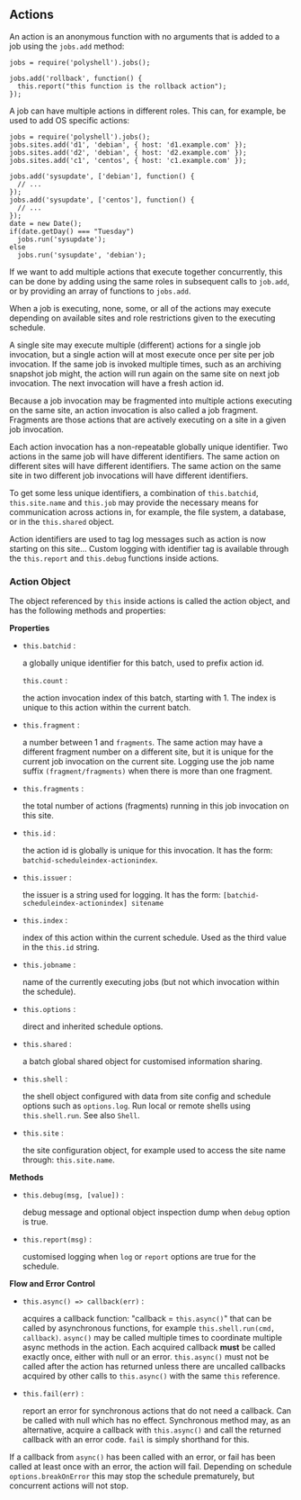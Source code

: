 ## Actions

An action is an anonymous function with no arguments that is added to a job
using the `jobs.add` method:

    jobs = require('polyshell').jobs();

    jobs.add('rollback', function() {
      this.report("this function is the rollback action");
    });

A job can have multiple actions in different roles. This can, for example, be
used to add OS specific actions:

    jobs = require('polyshell').jobs();
    jobs.sites.add('d1', 'debian', { host: 'd1.example.com' });
    jobs.sites.add('d2', 'debian', { host: 'd2.example.com' });
    jobs.sites.add('c1', 'centos', { host: 'c1.example.com' });
    
    jobs.add('sysupdate', ['debian'], function() {
      // ...
    });
    jobs.add('sysupdate', ['centos'], function() {
      // ...
    });
    date = new Date();
    if(date.getDay() === "Tuesday")
      jobs.run('sysupdate');
    else
      jobs.run('sysupdate', 'debian');

If we want to add multiple actions that execute together concurrently, this
can be done by adding using the same roles in subsequent calls to `job.add`,
or by providing an array of functions to `jobs.add`.

When a job is executing, none, some, or all of the actions may execute
depending on available sites and role restrictions given to the executing
schedule.

A single site may execute multiple (different) actions for a single job
invocation, but a single action will at most execute once per site per job
invocation. If the same job is invoked multiple times, such as an archiving
snapshot job might, the action will run again on the same site on next job
invocation. The next invocation will have a fresh action id.

Because a job invocation may be fragmented into multiple actions executing on
the same site, an action invocation is also called a job fragment. Fragments
are those actions that are actively executing on a site in a given job
invocation.

Each action invocation has a non-repeatable globally unique identifier. Two
actions in the same job will have different identifiers. The same action on
different sites will have different identifiers. The same action on the same
site in two different job invocations will have different identifiers.

To get some less unique identifiers, a combination of `this.batchid`,
`this.site.name` and `this.job` may provide the necessary means for
communication across actions in, for example, the file system, a database, or
in the `this.shared` object.

Action identifiers are used to tag log messages such as action is now starting
on this site... Custom logging with identifier tag is available through the
`this.report` and `this.debug` functions inside actions.

### Action Object

The object referenced by `this` inside actions is called the action object, and has
the following methods and properties:

**Properties**

  - `this.batchid` :
  
      a globally unique identifier for this batch, used to prefix action id.
      
    `this.count` :
    
      the action invocation index of this batch, starting with 1. The index is
      unique to this action within the current batch.
      
  - `this.fragment` :
  
      a number between 1 and `fragments`. The same action may have a different fragment
      number on a different site, but it is unique for the current job
      invocation on the current site.
      Logging use the job name suffix `(fragment/fragments)` when there is more than
      one fragment.
      
  - `this.fragments` :
  
      the total number of actions (fragments) running in this job invocation on this site.
      
  - `this.id` :

      the action id is globally is unique for this invocation. It has the form:
      `batchid-scheduleindex-actionindex`.

  - `this.issuer` :
  
      the issuer is a string used for logging. It has the form:
      `[batchid-scheduleindex-actionindex] sitename`
      
  - `this.index` :
  
      index of this action within the current schedule. Used as the third value in
      the `this.id` string.
      
  - `this.jobname` :
  
      name of the currently executing jobs (but not which invocation within the schedule).
      
  - `this.options` :
  
      direct and inherited schedule options.
      
  - `this.shared` :
  
      a batch global shared object for customised information sharing.
      
  - `this.shell` :
  
      the shell object configured with data from site config and
      schedule options such as `options.log`. Run local or remote shells using `this.shell.run`.
      See also `Shell`.
      
  - `this.site` :
  
      the site configuration object, for example used to access the site name through: `this.site.name`.

**Methods**

  - `this.debug(msg, [value])` :
  
      debug message and optional object inspection dump when `debug` option is true.
      
  - `this.report(msg)` :
  
      customised logging when `log` or `report` options are true for the schedule.

**Flow and Error Control**

  - `this.async() => callback(err)` :
      
      acquires a callback function: "callback = `this.async()`" that can be
      called by asynchronous functions, for example `this.shell.run(cmd, callback)`.
      `async()` may be called multiple times to coordinate multiple
      async methods in the action. Each acquired callback **must** be called
      exactly once, either with null or an error. `this.async()` must not be
      called after the action has returned unless there are uncalled callbacks
      acquired by other calls to `this.async()` with the same `this` reference.
   
  - `this.fail(err)` :
   
      report an error for synchronous actions that do not need a callback.
      Can be called with null which has no effect. Synchronous method may, as an
      alternative, acquire a callback with `this.async()` and call the returned
      callback with an error code. `fail` is simply shorthand for this.

If a callback from `async()` has been called with an error, or fail has been
called at least once with an error, the action will fail. Depending on
schedule `options.breakOnError` this may stop the schedule prematurely, but
concurrent actions will not stop.
